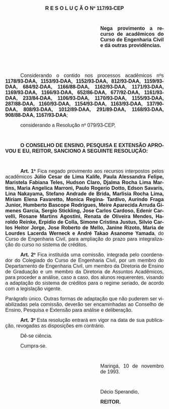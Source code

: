 <body lang=PT-BR style='tab-interval:36.0pt'>

<div class=Section1>

<p class=MsoNormal align=center style='text-align:center'><b style='mso-bidi-font-weight:
normal'><span style='font-size:12.0pt;mso-bidi-font-size:10.0pt;font-family:
Arial'>R E S O L U Ç Ã O Nº 117/93-CEP<o:p></o:p></span></b></p>

<p class=MsoNormal style='text-align:justify'><span style='font-size:12.0pt;
font-family:Arial'><o:p>&nbsp;</o:p></span></p>

<p class=MsoNormal style='margin-left:8.0cm;text-align:justify'><b
style='mso-bidi-font-weight:normal'><span style='font-size:12.0pt;font-family:
Arial'>Nega provimento a recurso de acadêmicos do Curso de Engenharia Civil e
dá outras providências.<o:p></o:p></span></b></p>

<p class=MsoNormal style='text-align:justify'><span style='font-size:12.0pt;
font-family:Arial'><o:p>&nbsp;</o:p></span></p>

<p class=MsoNormal style='text-align:justify'><span style='font-size:12.0pt;
font-family:Arial'><o:p>&nbsp;</o:p></span></p>

<p class=MsoNormal style='text-align:justify;text-indent:36.0pt'><span
style='font-size:12.0pt;font-family:Arial'>Considerando o contido nos processos
acadêmicos nºs <b style='mso-bidi-font-weight:normal'>1178/93-DAA, 1153/93-DAA,
1152/93-DAA, 812/93-DAA, 1159/93-DAA, 684/92-DAA, 1166/88-DAA, 1162/93-DAA,
1171/93-DAA, 1169/93-DAA, 1166/93-DAA, 652/86-DAA, 677/92-DAA, 1161/93-DAA,
233/84-DAA, 1106/93-DAA, 1170/93-DAA, 1155/93-DAA, 287/88-DAA, 1160/93-DAA,
1154/93-DAA, 1163/93-DAA, 137/90-DAA, 808/93-DAA, 1012/89-DAA, 291/89-DAA, 1168/93-DAA,
908/88-DAA, 1167/93-DAA</b>; <o:p></o:p></span></p>

<p class=MsoNormal style='text-align:justify;text-indent:36.0pt'><span
style='font-size:12.0pt;font-family:Arial'>considerando a Resolução nº
079/93-CEP,<o:p></o:p></span></p>

<p class=MsoNormal style='text-align:justify'><span style='font-size:12.0pt;
font-family:Arial'><o:p>&nbsp;</o:p></span></p>

<p class=MsoNormal style='text-align:justify;text-indent:36.0pt'><b
style='mso-bidi-font-weight:normal'><span style='font-size:12.0pt;font-family:
Arial'>O CONSELHO DE ENSINO, PESQUISA E EXTENSÃO APROVOU E EU, REITOR, SANCIONO
A SEGUINTE RESOLUÇÃO:<o:p></o:p></span></b></p>

<p class=MsoNormal style='text-align:justify'><span style='font-size:12.0pt;
font-family:Arial'><o:p>&nbsp;</o:p></span></p>

<p class=MsoNormal style='text-align:justify;text-indent:36.0pt'><b
style='mso-bidi-font-weight:normal'><span style='font-size:12.0pt;font-family:
Arial'>Art. 1º</span></b><span style='font-size:12.0pt;font-family:Arial'> Fica
negado provimento aos recursos interpostos pelos acadêmicos <b
style='mso-bidi-font-weight:normal'>Júlio Cesar de Lima Kalife, Paula
Alessandra Felipe, Maristela Fabiana Teles, Hudson Claro, Djalma Rocha Lima
Martins, Maria Angelica Marroni, Paulo Rogerio Dotto, Edson Savaris, Lina
Nakayama, Stefano Andrade de Brida, Marlisia Rocha Lima, Miriam Elena Favaretto,
Monica Regina- Tardivo, Aurindo Fraga Junior, Humberto Bascope Rodrigues, Meire
Aparecida Arruda Gimenes Garcia, Sergio Stickling, Jose Carlos Cardoso, Edenir
Carvelli, Rosane Martins Agostini, Renata de Oliveira Mendes, Haroldo Reinke,
Erpidio de Colla, Simone Cristina Justus, Silvio Carlos Heitor Jorge, Jose
Roberto de Mello, Janine Rizoto, Maria de Lourdes Lacerda Werneck e André Takao
Asanome Yamada</b>, do Curso de Engenharia Civil, para ampliação do prazo para
integralização do curso no sistema de créditos.<o:p></o:p></span></p>

<p class=MsoNormal style='text-align:justify;text-indent:36.0pt'><b
style='mso-bidi-font-weight:normal'><span style='font-size:12.0pt;font-family:
Arial'>Art. 2º</span></b><span style='font-size:12.0pt;font-family:Arial'> Fica
instituída uma comissão, integrada pelo coordenador do Colegiado do Curso de
Engenharia Civil, por um membro do Departamento de Engenharia Civil, um membro
da Diretoria de Ensino de Graduação e um membro da Diretoria de Assuntos Acadêmicos,
para proceder a análise, caso a caso, dos alunos requerentes, visando a adaptação
do sistema de créditos para o regime seriado, de acordo com a legislação
vigente.<o:p></o:p></span></p>

<p class=MsoNormal style='text-align:justify'><span style='font-size:12.0pt;
font-family:Arial'>Parágrafo único. Outras formas de adaptação que não puderem
ser viabilizadas pela comissão, deverão ser encaminhadas ao Conselho de Ensino,
Pesquisa e Extensão para análise e deliberação.<o:p></o:p></span></p>

<p class=MsoNormal style='text-align:justify;text-indent:36.0pt'><b
style='mso-bidi-font-weight:normal'><span style='font-size:12.0pt;font-family:
Arial'>Art. 3º</span></b><span style='font-size:12.0pt;font-family:Arial'> Esta
resolução entrará em vigor na data de sua publicação, revogadas as disposições
em contrário.<o:p></o:p></span></p>

<p class=MsoNormal style='text-align:justify;text-indent:36.0pt'><span
style='font-size:12.0pt;font-family:Arial'>Dê-se ciência.<o:p></o:p></span></p>

<p class=MsoNormal style='text-align:justify;text-indent:36.0pt'><span
style='font-size:12.0pt;font-family:Arial'>Cumpra-se.<o:p></o:p></span></p>

<p class=MsoNormal style='text-align:justify'><span style='font-size:12.0pt;
font-family:Arial'><o:p>&nbsp;</o:p></span></p>

<p class=MsoNormal style='margin-left:8.0cm;text-align:justify'><span
style='font-size:12.0pt;font-family:Arial'>Maringá, 10 de novembro de 1993.<o:p></o:p></span></p>

<p class=MsoNormal style='margin-left:8.0cm;text-align:justify'><span
style='font-size:12.0pt;font-family:Arial'><o:p>&nbsp;</o:p></span></p>

<p class=MsoNormal style='margin-left:8.0cm;text-align:justify'><span
style='font-size:12.0pt;font-family:Arial'>Décio Sperandio,<o:p></o:p></span></p>

<p class=MsoNormal style='margin-left:8.0cm;text-align:justify'><b
style='mso-bidi-font-weight:normal'><span style='font-size:12.0pt;font-family:
Arial'>REITOR.<o:p></o:p></span></b></p>

</div>

</body>
